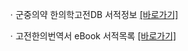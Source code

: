 ㆍ군중의약 한의학고전DB 서적정보 [[바로가기]](https://mediclassics.kr/books/147)

ㆍ고전한의번역서 eBook 서적목록 [[바로가기]](https://info.mediclassics.kr/bookshelf/list/eBook/list)
